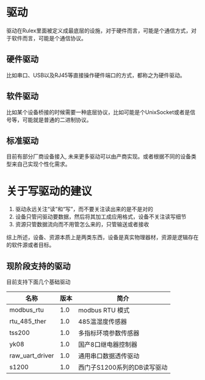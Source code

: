 # 驱动

驱动在Rulex里面被定义成最底层的设施，对于硬件而言，可能是个通信方式，对于软件而言，可能是个通信协议。

## 硬件驱动

比如串口、USB以及RJ45等直接操作硬件端口的方式，都称之为硬件驱动。

## 软件驱动

比如某个设备桥接的时候需要一种底层协议，比如可能是个UnixSocket或者是信号等，可能就是普通的二进制协议。

## 标准驱动

目前有部分厂商设备接入, 未来更多驱动可以由产商实现。或者根据不同的设备类型来自己实现个性化需求。

# 关于写驱动的建议

1. 驱动永远关注“读”和“写”，而不要关注读出来的是不是对的
2. 设备只管问驱动要数据，然后将其加工成应用格式，设备不关注读写细节
3. 资源只管数据流向而不用管怎么来的，只管输送或者接收

综上所述，设备、资源本质上是两类东西，设备是真实物理器材，资源是逻辑存在的软件源或者目标。

## 现阶段支持的驱动

目前支持下面几个基础驱动

| 名称            | 版本 | 简介                        |
| --------------- | ---- | --------------------------- |
| modbus_rtu      | 1.0  | modbus RTU 模式             |
| rtu_485_ther    | 1.0  | 485温湿度传感器             |
| tss200          | 1.0  | 多指标环境参数传感器        |
| yk08            | 1.0  | 国产8口继电器控制器         |
| raw_uart_driver | 1.0  | 通用串口数据透传驱动        |
| s1200           | 1.0  | 西门子S1200系列的DB读写驱动 |
